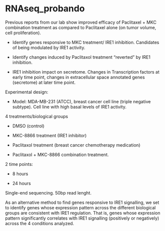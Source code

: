 # RNAseq_probando
Previous reports from our lab show improved efficacy of Paclitaxel + MKC combination treatment as compared to Paclitaxel alone (on tumor volume, cell proliferation).

* Identify genes responsive to MKC treatment/ IRE1 inhibition. Candidates of being modulated by IRE1 activity.

* Identify changes induced by Paclitaxol treatment “reverted” by IRE1 inhibition.

* IRE1 inhibition impact on secretome. Changes in Transcription factors at early time point, changes in extracellular space annotated genes (secretome) at later time point.


Experimental design:

* Model: MDA-MB-231 (ATCC), breast cancer cell line (triple negative subtype). Cell line with high basal levels of IRE1 activity.

4 treatments/biological groups

* DMSO (control)

* MKC-8866 treatment (IRE1 inhibitor)

* Paclitaxol treatment (breast cancer chemotherapy medication)

* Paclitaxol + MKC-8866 combination treatment.

2 time points:

* 8 hours

* 24 hours

Single-end sequencing. 50bp read lenght.


As an alternative method to find genes responsive to IRE1 signalling, we set to identify genes whose expression pattern across the different biological groups are consistent with IRE1 regulation. That is, genes whose expression pattern significantly correlates with IRE1 signalling (positively or negatively) across the 4 conditions analyzed.
